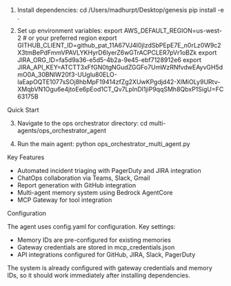 1. Install dependencies:
  cd /Users/madhurpt/Desktop/genesis
  pip install -e .

  2. Set up environment variables:
  export AWS_DEFAULT_REGION=us-west-2  # or your preferred region
  export GITHUB_CLIENT_ID=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
  export JIRA_ORG_ID=fa5d9a36-e5d5-4b2a-9e45-ebf7128912e6
  export JIRA_API_KEY=ATCTT3xFfGN0tgNGudZGGFo7UmWzRNfvdwEAyvGH5dmO0A_30BNlW20f3-UUglu80ELO-laEapOQTE1077sSOj8hbMpF19414zfZg2XUwKPgdjd42-XlMiOLy9URtv-XMqbVN1Ogu6e4jtoEe6pEod1CT_Qv7LpInDl1jiP9qqSMh8QbxP1SigU=FC63175B

  Quick Start

  3. Navigate to the ops orchestrator directory:
  cd multi-agents/ops_orchestrator_agent

  4. Run the main agent:
  python ops_orchestrator_multi_agent.py

  Key Features

  - Automated incident triaging with PagerDuty and JIRA integration
  - ChatOps collaboration via Teams, Slack, Gmail
  - Report generation with GitHub integration
  - Multi-agent memory system using Bedrock AgentCore
  - MCP Gateway for tool integration

  Configuration

  The agent uses config.yaml for configuration. Key settings:
  - Memory IDs are pre-configured for existing memories
  - Gateway credentials are stored in mcp_credentials.json
  - API integrations configured for GitHub, JIRA, Slack, PagerDuty

  The system is already configured with gateway credentials and memory IDs, so it should work immediately after installing dependencies.
